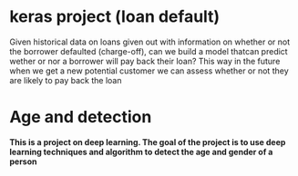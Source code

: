 # keras project (loan default)

 Given historical data on loans given out with information on whether or not the borrower defaulted (charge-off), can we build a model thatcan predict wether or nor a borrower will pay back their loan? This way in the future when we get a new potential customer we can assess whether or not they are likely to pay back the loan


# Age and detection

**This is a project on deep learning. The goal of the project is to use deep learning techniques and algorithm to detect the age and gender of a person**
